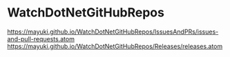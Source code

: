 # WatchDotNetGitHubRepos

https://mayuki.github.io/WatchDotNetGitHubRepos/IssuesAndPRs/issues-and-pull-requests.atom
https://mayuki.github.io/WatchDotNetGitHubRepos/Releases/releases.atom
